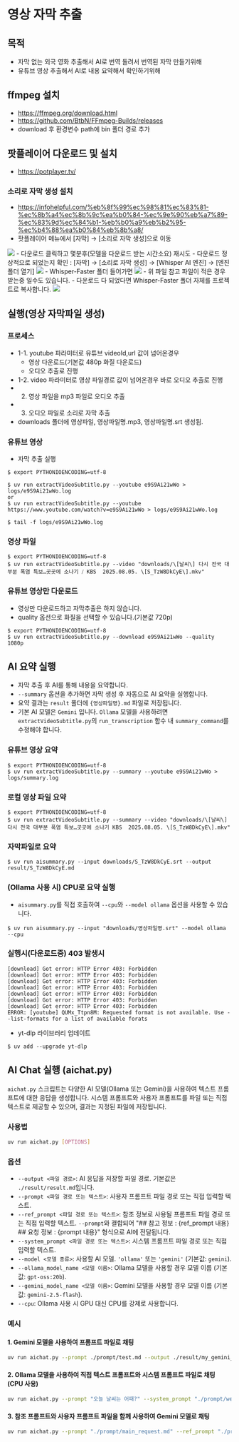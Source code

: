 # 영상 자막 추출
## 목적
 - 자막 없는 외국 영화 추출해서 AI로 번역 돌려서 번역된 자막 만들기위해
 - 유튜브 영상 추출해서 AI로 내용 요약해서 확인하기위해

## ffmpeg 설치
 - https://ffmpeg.org/download.html
 - https://github.com/BtbN/FFmpeg-Builds/releases
 - download 후 환경변수 path에 bin 폴더 경로 추가

## 팟플레이어 다운로드 및 설치
 - https://potplayer.tv/
### 소리로 자막 생성 설치
 - https://infohelpful.com/%eb%8f%99%ec%98%81%ec%83%81-%ec%8b%a4%ec%8b%9c%ea%b0%84-%ec%9e%90%eb%a7%89-%ec%83%9d%ec%84%b1-%eb%b0%a9%eb%b2%95-%ec%b4%88%ea%b0%84%eb%8b%a8/
 - 팟플레이어 메뉴에서 [자막] → [소리로 자막 생성]으로 이동
<img src="./readme_src/Pasted image 20250712114705.png"/>
 - 다운로드 클릭하고 몇분후(모델을 다운로드 받는 시간소요) 재시도
 - 다운로드 정상적으로 되었는지 확인 : [자막] → [소리로 자막 생성] → [Whisper AI 엔진] → [엔진 폴더 열기]
<img src="./readme_src/Pasted image 20250805105050.png"/>
 - Whisper-Faster 폴더 들어가면
<img src="./readme_src/Pasted image 20250805105210.png"/>
 - 위 파일 참고 파일이 적은 경우 받는중 일수도 있습니다.
 - 다운로드 다 되었다면 Whisper-Faster 폴더 자체를 프로젝트로 복사합니다.
<img src="./readme_src/Pasted image 20250805105504.png"/>


## 실행(영상 자막파일 생성)
### 프로세스
 - 1-1. youtube 파라미터로 유튜브 videoId,url 값이 넘어온경우
	 - 영상 다운로드(기본값 480p 화질 다운로드)
	 - 오디오 추출로 진행
 - 1-2. video 파라미터로 영상 파일경로 값이 넘어온경우 바로 오디오 추출로 진행
 - 2. 영상 파일을 mp3 파일로 오디오 추출
 - 3. 오디오 파일로 소리로 자막 추출
 - downloads 폴더에 영상파일, 영상파일명.mp3, 영상파일명.srt 생성됨.
### 유튜브 영상
 - 자막 추출 실행
```
$ export PYTHONIOENCODING=utf-8

$ uv run extractVideoSubtitle.py --youtube e9S9Ai21wWo > logs/e9S9Ai21wWo.log
or
$ uv run extractVideoSubtitle.py --youtube https://www.youtube.com/watch?v=e9S9Ai21wWo > logs/e9S9Ai21wWo.log

$ tail -f logs/e9S9Ai21wWo.log
```

### 영상 파일
```
$ export PYTHONIOENCODING=utf-8
$ uv run extractVideoSubtitle.py --video "downloads/\[날씨\] 다시 전국 대부분 폭염 특보…곳곳에 소나기 ⧸ KBS  2025.08.05. \[S_TzW8DkCyE\].mkv"
```

### 유튜브 영상만 다운로드
 - 영상만 다운로드하고 자막추출은 하지 않습니다.
 - quality 옵션으로 화질을 선택할 수 있습니다.(기본값 720p)
```
$ export PYTHONIOENCODING=utf-8
$ uv run extractVideoSubtitle.py --download e9S9Ai21wWo --quality 1080p
```

## AI 요약 실행
 - 자막 추출 후 AI를 통해 내용을 요약합니다.
 - `--summary` 옵션을 추가하면 자막 생성 후 자동으로 AI 요약을 실행합니다.
 - 요약 결과는 `result` 폴더에 `{영상파일명}.md` 파일로 저장됩니다.
 - 기본 AI 모델은 `Gemini` 입니다. `Ollama` 모델을 사용하려면 `extractVideoSubtitle.py`의 `run_transcription` 함수 내 `summary_command`를 수정해야 합니다.

### 유튜브 영상 요약
```
$ export PYTHONIOENCODING=utf-8
$ uv run extractVideoSubtitle.py --summary --youtube e9S9Ai21wWo > logs/summary.log
```

### 로컬 영상 파일 요약
```
$ export PYTHONIOENCODING=utf-8
$ uv run extractVideoSubtitle.py --summary --video "downloads/\[날씨\] 다시 전국 대부분 폭염 특보…곳곳에 소나기 KBS  2025.08.05. \[S_TzW8DkCyE\].mkv"
```

### 자막파일로 요약
```
$ uv run aisummary.py --input downloads/S_TzW8DkCyE.srt --output result/S_TzW8DkCyE.md
```

### (Ollama 사용 시) CPU로 요약 실행
 - `aisummary.py`를 직접 호출하여 `--cpu`와 `--model ollama` 옵션을 사용할 수 있습니다.
```
$ uv run aisummary.py --input "downloads/영상파일명.srt" --model ollama --cpu
```

### 실행시(다운로드중) 403 발생시
```
[download] Got error: HTTP Error 403: Forbidden
[download] Got error: HTTP Error 403: Forbidden
[download] Got error: HTTP Error 403: Forbidden
[download] Got error: HTTP Error 403: Forbidden
[download] Got error: HTTP Error 403: Forbidden
[download] Got error: HTTP Error 403: Forbidden
[download] Got error: HTTP Error 403: Forbidden
ERROR: [youtube] QUMx_Ttpn8M: Requested format is not available. Use --list-formats for a list of available forats
```
 - yt-dlp 라이브러리 업데이트
```
$ uv add --upgrade yt-dlp
```

## AI Chat 실행 (aichat.py)
`aichat.py` 스크립트는 다양한 AI 모델(Ollama 또는 Gemini)을 사용하여 텍스트 프롬프트에 대한 응답을 생성합니다. 시스템 프롬프트와 사용자 프롬프트를 파일 또는 직접 텍스트로 제공할 수 있으며, 결과는 지정된 파일에 저장됩니다.

### 사용법

```bash
uv run aichat.py [OPTIONS]
```

### 옵션

*   `--output <파일 경로>`: AI 응답을 저장할 파일 경로. 기본값은 `./result/result.md`입니다.
*   `--prompt <파일 경로 또는 텍스트>`: 사용자 프롬프트 파일 경로 또는 직접 입력할 텍스트.
*   `--ref_prompt <파일 경로 또는 텍스트>`: 참조 정보로 사용될 프롬프트 파일 경로 또는 직접 입력할 텍스트. `--prompt`와 결합되어 "## 참고 정보 : {ref_prompt 내용} ## 요청 정보 : {prompt 내용}" 형식으로 AI에 전달됩니다.
*   `--system_prompt <파일 경로 또는 텍스트>`: 시스템 프롬프트 파일 경로 또는 직접 입력할 텍스트.
*   `--model <모델 종류>`: 사용할 AI 모델. `'ollama'` 또는 `'gemini'` (기본값: `gemini`).
*   `--ollama_model_name <모델 이름>`: Ollama 모델을 사용할 경우 모델 이름 (기본값: `gpt-oss:20b`).
*   `--gemini_model_name <모델 이름>`: Gemini 모델을 사용할 경우 모델 이름 (기본값: `gemini-2.5-flash`).
*   `--cpu`: Ollama 사용 시 GPU 대신 CPU를 강제로 사용합니다.

### 예시

#### 1. Gemini 모델을 사용하여 프롬프트 파일로 채팅

```bash
uv run aichat.py --prompt ./prompt/test.md --output ./result/my_gemini_response.md --model gemini --gemini_model_name gemini-2.5-flash
```

#### 2. Ollama 모델을 사용하여 직접 텍스트 프롬프트와 시스템 프롬프트 파일로 채팅 (CPU 사용)

```bash
uv run aichat.py --prompt "오늘 날씨는 어때?" --system_prompt "./prompt/weather_system_prompt.md" --model ollama --ollama_model_name llama2 --cpu --output ./result/weather_report.md
```

#### 3. 참조 프롬프트와 사용자 프롬프트 파일을 함께 사용하여 Gemini 모델로 채팅

```bash
uv run aichat.py --prompt "./prompt/main_request.md" --ref_prompt "./prompt/reference_data.md" --output ./result/combined_response.md
```